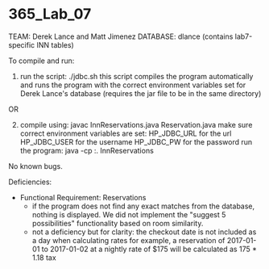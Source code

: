 # 365_Lab_07

TEAM: Derek Lance and Matt Jimenez
DATABASE: dlance (contains lab7-specific INN tables)

To compile and run:

1. run the script: ./jdbc.sh
this script compiles the program automatically and runs the program with
the correct environment variables set for Derek Lance's database
(requires the jar file to be in the same directory)

OR

2. compile using: javac InnReservations.java Reservation.java
make sure correct environment variables are set:
    HP_JDBC_URL for the url
    HP_JDBC_USER for the username
    HP_JDBC_PW for the password
run the program: java -cp <path to jar file>:. InnReservations

No known bugs.

Deficiencies:
- Functional Requirement: Reservations
    - if the program does not find any exact matches from the database,
        nothing is displayed. We did not implement the "suggest 5 possibilities" functionality based on room similarity.
    - not a deficiency but for clarity: the checkout date is not included as  a day when calculating rates
    for example, a reservation of 2017-01-01 to 2017-01-02 at a nightly rate
    of $175 will be calculated as 175 * 1.18 tax
